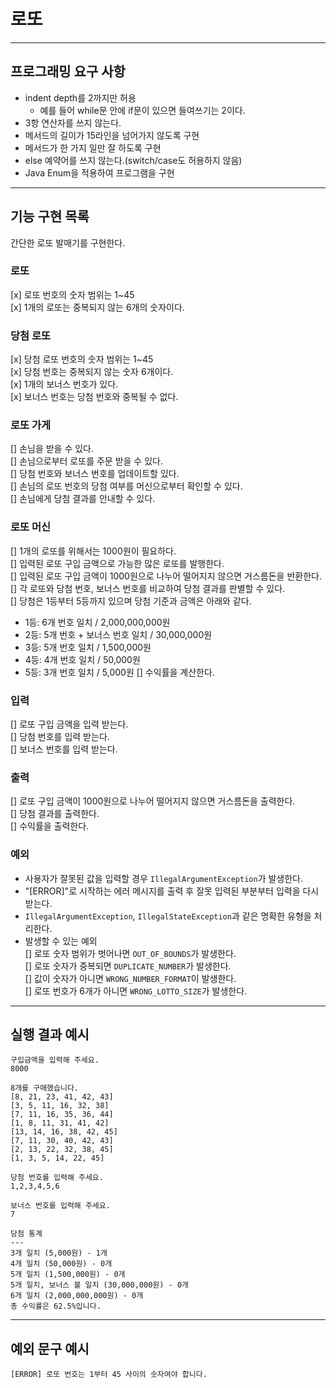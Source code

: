 # 로또

---

## 프로그래밍 요구 사항
- indent depth를 2까지만 허용
    - 예를 들어 while문 안에 if문이 있으면 들여쓰기는 2이다.
- 3항 연산자를 쓰지 않는다.
- 메서드의 길이가 15라인을 넘어가지 않도록 구현
- 메서드가 한 가지 일만 잘 하도록 구현
- else 예약어를 쓰지 않는다.(switch/case도 허용하지 않음)
- Java Enum을 적용하여 프로그램을 구현

---

## 기능 구현 목록

간단한 로또 발매기를 구현한다.

### 로또
[x] 로또 번호의 숫자 범위는 1~45   
[x] 1개의 로또는 중복되지 않는 6개의 숫자이다.

### 당첨 로또
[x] 당첨 로또 번호의 숫자 범위는 1~45   
[x] 당첨 번호는 중복되지 않는 숫자 6개이다.   
[x] 1개의 보너스 번호가 있다.   
[x] 보너스 번호는 당첨 번호와 중복될 수 없다.   

### 로또 가게
[] 손님을 받을 수 있다.   
[] 손님으로부터 로또를 주문 받을 수 있다.   
[] 당첨 번호와 보너스 번호를 업데이트할 있다.   
[] 손님의 로또 번호의 당첨 여부를 머신으로부터 확인할 수 있다.   
[] 손님에게 당첨 결과를 안내할 수 있다.

### 로또 머신
[] 1개의 로또를 위해서는 1000원이 필요하다.   
[] 입력된 로또 구입 금액으로 가능한 많은 로또를 발행한다.   
[] 입력된 로또 구입 금액이 1000원으로 나누어 떨어지지 않으면 거스름돈을 반환한다.   
[] 각 로또와 당첨 번호, 보너스 번호를 비교하여 당첨 결과를 판별할 수 있다.   
[] 당첨은 1등부터 5등까지 있으며 당첨 기준과 금액은 아래와 같다.   
- 1등: 6개 번호 일치 / 2,000,000,000원
- 2등: 5개 번호 + 보너스 번호 일치 / 30,000,000원
- 3등: 5개 번호 일치 / 1,500,000원
- 4등: 4개 번호 일치 / 50,000원
- 5등: 3개 번호 일치 / 5,000원
[] 수익률을 계산한다.

### 입력
[] 로또 구입 금액을 입력 받는다.   
[] 당첨 번호를 입력 받는다.   
[] 보너스 번호를 입력 받는다.   

### 출력
[] 로또 구입 금액이 1000원으로 나누어 떨어지지 않으면 거스름돈을 출력한다.   
[] 당첨 결과를 출력한다.   
[] 수익률을 출력한다.   

### 예외
- 사용자가 잘못된 값을 입력할 경우 `IllegalArgumentException`가 발생한다.   
- "[ERROR]"로 시작하는 에러 메시지를 출력 후 잘못 입력된 부분부터 입력을 다시 받는다.
- `IllegalArgumentException`, `IllegalStateException`과 같은 명확한 유형을 처리한다.   
- 발생할 수 있는 예외   
[] 로또 숫자 범위가 벗어나면 `OUT_OF_BOUNDS`가 발생한다.   
[] 로또 숫자가 중복되면 `DUPLICATE_NUMBER`가 발생한다.   
[] 값이 숫자가 아니면 `WRONG_NUMBER_FORMAT`이 발생한다.   
[] 로또 번호가 6개가 아니면 `WRONG_LOTTO_SIZE`가 발생한다.   

---

## 실행 결과 예시

```
구입금액을 입력해 주세요.
8000

8개를 구매했습니다.
[8, 21, 23, 41, 42, 43]
[3, 5, 11, 16, 32, 38]
[7, 11, 16, 35, 36, 44]
[1, 8, 11, 31, 41, 42]
[13, 14, 16, 38, 42, 45]
[7, 11, 30, 40, 42, 43]
[2, 13, 22, 32, 38, 45]
[1, 3, 5, 14, 22, 45]

당첨 번호를 입력해 주세요.
1,2,3,4,5,6

보너스 번호를 입력해 주세요.
7

당첨 통계
---
3개 일치 (5,000원) - 1개
4개 일치 (50,000원) - 0개
5개 일치 (1,500,000원) - 0개
5개 일치, 보너스 볼 일치 (30,000,000원) - 0개
6개 일치 (2,000,000,000원) - 0개
총 수익률은 62.5%입니다.

```

---

## 예외 문구 예시

```
[ERROR] 로또 번호는 1부터 45 사이의 숫자여야 합니다.
```
